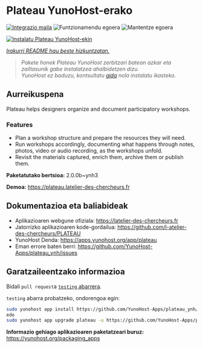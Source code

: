 <!--
Ohart ongi: README hau automatikoki sortu da <https://github.com/YunoHost/apps/tree/master/tools/readme_generator>ri esker
EZ editatu eskuz.
-->

# Plateau YunoHost-erako

[![Integrazio maila](https://dash.yunohost.org/integration/plateau.svg)](https://dash.yunohost.org/appci/app/plateau) ![Funtzionamendu egoera](https://ci-apps.yunohost.org/ci/badges/plateau.status.svg) ![Mantentze egoera](https://ci-apps.yunohost.org/ci/badges/plateau.maintain.svg)

[![Instalatu Plateau YunoHost-ekin](https://install-app.yunohost.org/install-with-yunohost.svg)](https://install-app.yunohost.org/?app=plateau)

*[Irakurri README hau beste hizkuntzatan.](./ALL_README.md)*

> *Pakete honek Plateau YunoHost zerbitzari batean azkar eta zailtasunik gabe instalatzea ahalbidetzen dizu.*  
> *YunoHost ez baduzu, kontsultatu [gida](https://yunohost.org/install) nola instalatu ikasteko.*

## Aurreikuspena

Plateau helps designers organize and document participatory workshops.

### Features

- Plan a workshop structure and prepare the resources they will need. 
- Run workshops accordingly, documenting what happens through notes, photos, video or audio recording, as the workshops unfold. 
- Revisit the materials captured, enrich them, archive them or publish them.


**Paketatutako bertsioa:** 2.0.0b~ynh3

**Demoa:** <https://plateau.latelier-des-chercheurs.fr>
## Dokumentazioa eta baliabideak

- Aplikazioaren webgune ofiziala: <https://latelier-des-chercheurs.fr>
- Jatorrizko aplikazioaren kode-gordailua: <https://github.com/l-atelier-des-chercheurs/PLATEAU>
- YunoHost Denda: <https://apps.yunohost.org/app/plateau>
- Eman errore baten berri: <https://github.com/YunoHost-Apps/plateau_ynh/issues>

## Garatzaileentzako informazioa

Bidali `pull request`a [`testing` abarrera](https://github.com/YunoHost-Apps/plateau_ynh/tree/testing).

`testing` abarra probatzeko, ondorengoa egin:

```bash
sudo yunohost app install https://github.com/YunoHost-Apps/plateau_ynh/tree/testing --debug
edo
sudo yunohost app upgrade plateau -u https://github.com/YunoHost-Apps/plateau_ynh/tree/testing --debug
```

**Informazio gehiago aplikazioaren paketatzeari buruz:** <https://yunohost.org/packaging_apps>
